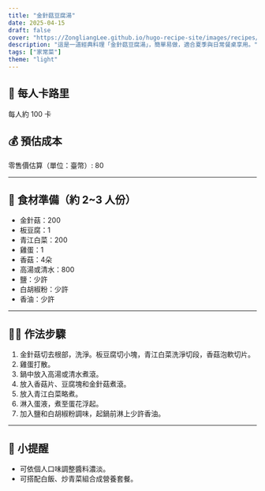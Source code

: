 ```yaml
---
title: "金針菇豆腐湯"
date: 2025-04-15
draft: false
cover: "https://ZongliangLee.github.io/hugo-recipe-site/images/recipes/金針菇豆腐湯.jpg"
description: "這是一道經典料理「金針菇豆腐湯」，簡單易做，適合夏季與日常餐桌享用。"
tags: ["家常菜"]
theme: "light"
---
```


## 🥄 每人卡路里  
每人約 100 卡

## 💰 預估成本  
零售價估算（單位：臺幣）: 80

---

## 🧾 食材準備（約 2~3 人份）

- 金針菇：200
- 板豆腐：1
- 青江白菜：200
- 雞蛋：1
- 香菇：4朵
- 高湯或清水：800
- 鹽：少許
- 白胡椒粉：少許
- 香油：少許

---

## 👩‍🍳 作法步驟

1. 金針菇切去根部，洗淨。板豆腐切小塊，青江白菜洗淨切段，香菇泡軟切片。
2. 雞蛋打散。
3. 鍋中放入高湯或清水煮滾。
4. 放入香菇片、豆腐塊和金針菇煮滾。
5. 放入青江白菜略煮。
6. 淋入蛋液，煮至蛋花浮起。
7. 加入鹽和白胡椒粉調味，起鍋前淋上少許香油。

---

## 📝 小提醒

- 可依個人口味調整醬料濃淡。
- 可搭配白飯、炒青菜組合成營養套餐。
